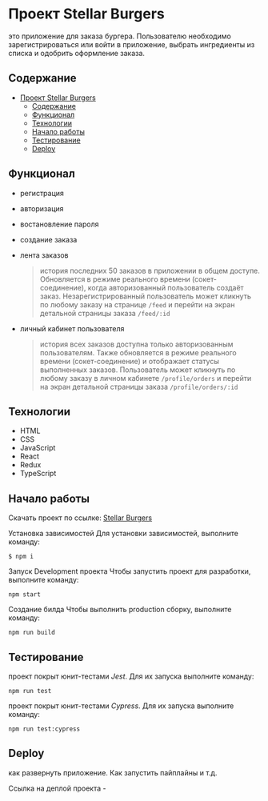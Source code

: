 # Проект Stellar Burgers

это приложение для заказа бургера. Пользователю необходимо зарегистрироваться или войти в приложение, выбрать ингредиенты из списка и одобрить оформление заказа.

## Содержание

- [Проект Stellar Burgers](#проект-stellar-burgers)
	- [Содержание](#содержание)
	- [Функционал](#функционал)
	- [Технологии](#технологии)
	- [Начало работы](#начало-работы)
	- [Тестирование](#тестирование)
	- [Deploy](#deploy)

## Функционал

- регистрация
- авторизация
- востановление пароля
- создание заказа
- лента заказов

  > история последних 50 заказов в приложении в общем доступе. Обновляется в режиме реального времени (сокет-соединение), когда авторизованный пользователь создаёт заказ. Незарегистрированный пользователь может кликнуть по любому заказу на странице `/feed` и перейти на экран детальной страницы заказа `/feed/:id`

- личный кабинет пользователя

  > история всех заказов доступна только авторизованным пользователям. Также обновляется в режиме реального времени (сокет-соединение) и отображает статусы выполненных заказов. Пользователь может кликнуть по любому заказу в личном кабинете `/profile/orders` и перейти на экран детальной страницы заказа `/profile/orders/:id`

## Технологии

- HTML
- CSS
- JavaScript
- React
- Redux
- TypeScript

## Начало работы

Скачать проект по ссылке:
[Stellar Burgers](https://github.com/Jane-Doe666/react-burger)

Установка зависимостей
Для установки зависимостей, выполните команду:

`$ npm i`

Запуск Development проекта
Чтобы запустить проект для разработки, выполните команду:

`npm start`

Создание билда
Чтобы выполнить production сборку, выполните команду:

`npm run build`

## Тестирование

проект покрыт юнит-тестами _Jest_. Для их запуска выполните команду:

`npm run test`

проект покрыт юнит-тестами _Cypress_. Для их запуска выполните команду:

`npm run test:cypress`

## Deploy

как развернуть приложение. Как запустить пайплайны и т.д.

Ссылка на деплой проекта -

